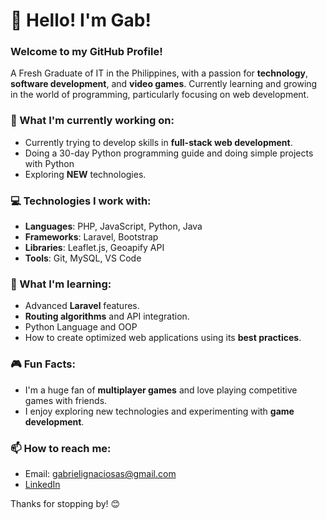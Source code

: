 # 👋 Hello! I'm Gab!

### Welcome to my GitHub Profile!

A Fresh Graduate of IT in the Philippines, with a passion for **technology**, **software development**, and **video games**. Currently learning and growing in the world of programming, particularly focusing on web development. 

### 🌱 What I'm currently working on:
- Currently trying to develop skills in **full-stack web development**.
- Doing a 30-day Python programming guide and doing simple projects with Python
- Exploring **NEW** technologies.

### 💻 Technologies I work with:
- **Languages**: PHP, JavaScript, Python, Java
- **Frameworks**: Laravel, Bootstrap
- **Libraries**: Leaflet.js, Geoapify API
- **Tools**: Git, MySQL, VS Code

### 🚀 What I'm learning:
- Advanced **Laravel** features.
- **Routing algorithms** and API integration.
- Python Language and OOP
- How to create optimized web applications using its **best practices**.

### 🎮 Fun Facts:
- I'm a huge fan of **multiplayer games** and love playing competitive games with friends.
- I enjoy exploring new technologies and experimenting with **game development**.

### 📫 How to reach me:
- Email: gabrielignaciosas@gmail.com
- [LinkedIn](www.linkedin.com/in/gabriel-ignacio-50803a323)

Thanks for stopping by! 😊

<!---
unprog-jamm/unprog-jamm is a ✨ special ✨ repository because its `README.md` (this file) appears on your GitHub profile.
You can click the Preview link to take a look at your changes.
--->
